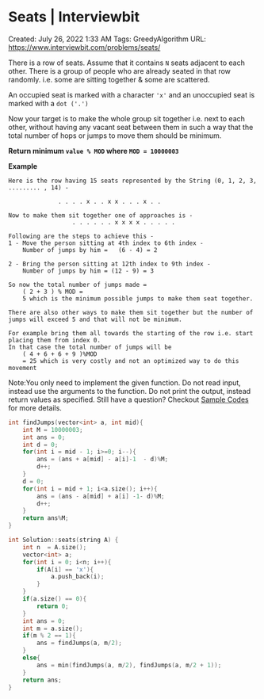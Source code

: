 # Seats | Interviewbit

Created: July 26, 2022 1:33 AM
Tags: GreedyAlgorithm
URL: https://www.interviewbit.com/problems/seats/

There is a row of seats. Assume that it contains `N` seats adjacent to each other. There is a group of people who are already seated in that row randomly. i.e. some are sitting together & some are scattered.

An occupied seat is marked with a character `'x'` and an unoccupied seat is marked with a `dot ('.')`

Now your target is to make the whole group sit together i.e. next to each other, without having any vacant seat between them in such a way that the total number of hops or jumps to move them should be minimum.

**Return minimum `value % MOD` where `MOD = 10000003`**

**Example**

```
Here is the row having 15 seats represented by the String (0, 1, 2, 3, ......... , 14) -

              . . . . x . . x x . . . x . .

Now to make them sit together one of approaches is -
                  . . . . . . x x x x . . . . .

Following are the steps to achieve this -
1 - Move the person sitting at 4th index to 6th index -
    Number of jumps by him =   (6 - 4) = 2

2 - Bring the person sitting at 12th index to 9th index -
    Number of jumps by him = (12 - 9) = 3

So now the total number of jumps made =
    ( 2 + 3 ) % MOD =
    5 which is the minimum possible jumps to make them seat together.

There are also other ways to make them sit together but the number of jumps will exceed 5 and that will not be minimum.

For example bring them all towards the starting of the row i.e. start placing them from index 0.
In that case the total number of jumps will be
    ( 4 + 6 + 6 + 9 )%MOD
    = 25 which is very costly and not an optimized way to do this movement

```

Note:You only need to implement the given function. Do not read input, instead use the arguments to the function. Do not print the output, instead return values as specified. Still have a question? Checkout [Sample Codes](https://www.interviewbit.com/pages/sample_codes/) for more details.

```cpp
int findJumps(vector<int> a, int mid){
    int M = 10000003;
    int ans = 0;
    int d = 0;
    for(int i = mid - 1; i>=0; i--){
        ans = (ans + a[mid] - a[i]-1  - d)%M;
        d++;
    }
    d = 0;
    for(int i = mid + 1; i<a.size(); i++){
        ans = (ans - a[mid] + a[i] -1- d)%M;
        d++;
    }
    return ans%M;
}

int Solution::seats(string A) {
    int n  = A.size();
    vector<int> a;
    for(int i = 0; i<n; i++){
        if(A[i] == 'x'){
            a.push_back(i);
        }
    }
    if(a.size() == 0){
        return 0;
    }
    int ans = 0;
    int m = a.size();
    if(m % 2 == 1){
        ans = findJumps(a, m/2);
    }
    else{
        ans = min(findJumps(a, m/2), findJumps(a, m/2 + 1));
    }
    return ans;
}
```
